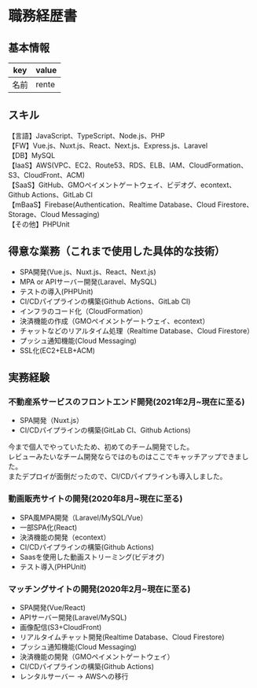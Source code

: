 # 職務経歴書

## 基本情報

|key|value|
|---|-----|
|名前|rente|

## スキル

【言語】JavaScript、TypeScript、Node.js、PHP
<br>【FW】Vue.js、Nuxt.js、React、Next.js、Express.js、Laravel
<br>【DB】MySQL
<br>【IaaS】AWS(VPC、EC2、Route53、RDS、ELB、IAM、CloudFormation、S3、CloudFront、ACM)
<br>【SaaS】GitHub、GMOペイメントゲートウェイ、ビデオグ、econtext、Github Actions、GitLab CI
<br>【mBaaS】Firebase(Authentication、Realtime Database、Cloud Firestore、Storage、Cloud Messaging)
<br>【その他】PHPUnit

## 得意な業務（これまで使用した具体的な技術）

- SPA開発(Vue.js、Nuxt.js、React、Next.js)
- MPA or APIサーバー開発(Laravel、MySQL)
- テストの導入(PHPUnit)
- CI/CDパイプラインの構築(Github Actions、GitLab CI)
- インフラのコード化（CloudFormation）
- 決済機能の作成（GMOペイメントゲートウェイ、econtext）
- チャットなどのリアルタイム処理（Realtime Database、Cloud Firestore）
- プッシュ通知機能(Cloud Messaging)
- SSL化(EC2+ELB+ACM)

## 実務経験

### 不動産系サービスのフロントエンド開発(2021年2月~現在に至る)

- SPA開発（Nuxt.js）
- CI/CDパイプラインの構築(GitLab CI、Github Actions)

今まで個人でやっていたため、初めてのチーム開発でした。
<br>レビューみたいなチーム開発ならではのものはここでキャッチアップできました。
<br>またデプロイが面倒だったので、CI/CDパイプラインも導入しました。

### 動画販売サイトの開発(2020年8月~現在に至る)

- SPA風MPA開発（Laravel/MySQL/Vue）
- 一部SPA化(React)
- 決済機能の開発（econtext）
- CI/CDパイプラインの構築(Github Actions)
- Saasを使用した動画ストリーミング(ビデオグ)
- テスト導入(PHPUnit)

### マッチングサイトの開発(2020年2月~現在に至る)

- SPA開発(Vue/React)
- APIサーバー開発(Laravel/MySQL)
- 画像配信(S3+CloudFront)
- リアルタイムチャット開発(Realtime Database、Cloud Firestore)
- プッシュ通知機能(Cloud Messaging)
- 決済機能の開発（GMOペイメントゲートウェイ）
- CI/CDパイプラインの構築(Github Actions)
- レンタルサーバー → AWSへの移行
